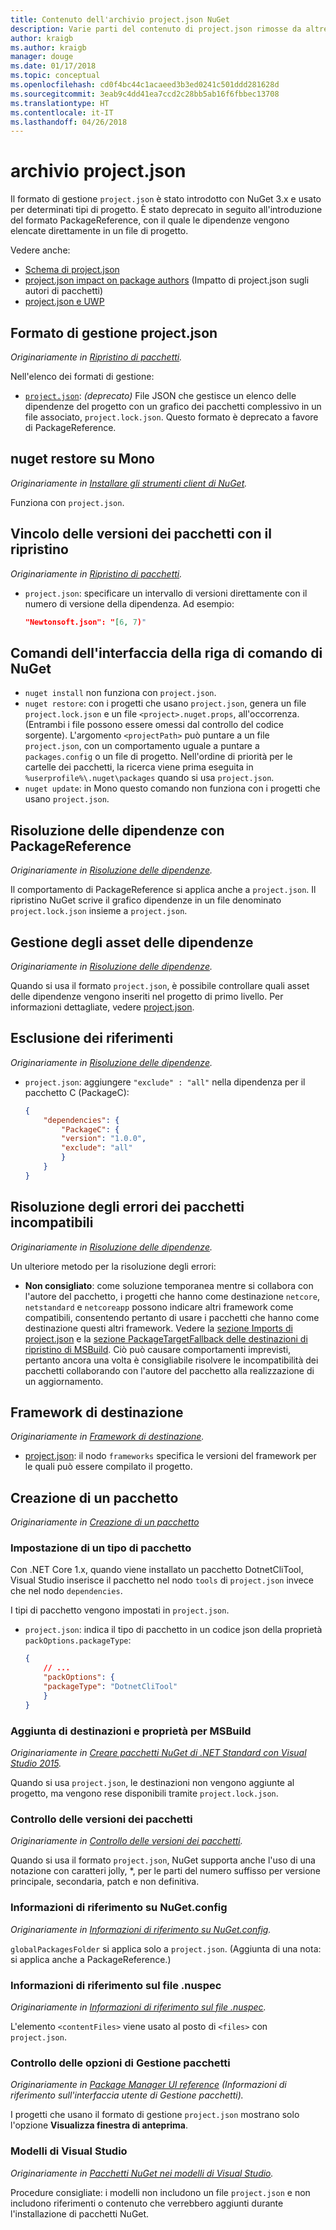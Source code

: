 ```yaml
---
title: Contenuto dell'archivio project.json NuGet
description: Varie parti del contenuto di project.json rimosse da altre aree della documentazione di NuGet.
author: kraigb
ms.author: kraigb
manager: douge
ms.date: 01/17/2018
ms.topic: conceptual
ms.openlocfilehash: cd0f4bc44c1acaeed3b3ed0241c501ddd281628d
ms.sourcegitcommit: 3eab9c4dd41ea7ccd2c28bb5ab16f6fbbec13708
ms.translationtype: HT
ms.contentlocale: it-IT
ms.lasthandoff: 04/26/2018
---
```

# <a name="projectjson-archive"></a>archivio project.json

Il formato di gestione `project.json` è stato introdotto con NuGet 3.x e usato per determinati tipi di progetto. È stato deprecato in seguito all'introduzione del formato PackageReference, con il quale le dipendenze vengono elencate direttamente in un file di progetto.

Vedere anche:

- [Schema di project.json](project-json.md)
- [project.json impact on package authors](project-json-impact.md) (Impatto di project.json sugli autori di pacchetti)
- [project.json e UWP](project-json-and-uwp.md)

## <a name="projectjson-management-format"></a>Formato di gestione project.json

*Originariamente in [Ripristino di pacchetti](../what-is-nuget.md).*

Nell'elenco dei formati di gestione:

- [`project.json`](project-json.md): *(deprecato)* File JSON che gestisce un elenco delle dipendenze del progetto con un grafico dei pacchetti complessivo in un file associato, `project.lock.json`. Questo formato è deprecato a favore di PackageReference.

## <a name="nuget-restore-on-mono"></a>nuget restore su Mono

*Originariamente in [Installare gli strumenti client di NuGet](../install-nuget-client-tools.md).*

Funziona con `project.json`.

## <a name="constraining-package-versions-with-restore"></a>Vincolo delle versioni dei pacchetti con il ripristino

*Originariamente in [Ripristino di pacchetti](../consume-packages/package-restore.md#constraining-package-versions-with-restore).*

- `project.json`: specificare un intervallo di versioni direttamente con il numero di versione della dipendenza. Ad esempio:

    ```json
    "Newtonsoft.json": "[6, 7)"
    ```

## <a name="nuget-cli-commands"></a>Comandi dell'interfaccia della riga di comando di NuGet

- `nuget install` non funziona con `project.json`.
- `nuget restore`: con i progetti che usano `project.json`, genera un file `project.lock.json` e un file `<project>.nuget.props`, all'occorrenza. (Entrambi i file possono essere omessi dal controllo del codice sorgente). L'argomento `<projectPath>` può puntare a un file `project.json`, con un comportamento uguale a puntare a `packages.config` o un file di progetto. Nell'ordine di priorità per le cartelle dei pacchetti, la ricerca viene prima eseguita in `%userprofile%\.nuget\packages` quando si usa `project.json`.
- `nuget update`: in Mono questo comando non funziona con i progetti che usano `project.json`.

## <a name="dependency-resolution-with-packagereference"></a>Risoluzione delle dipendenze con PackageReference

*Originariamente in [Risoluzione delle dipendenze](../consume-packages/dependency-resolution.md#dependency-resolution-with-packagereference).*

Il comportamento di PackageReference si applica anche a `project.json`. Il ripristino NuGet scrive il grafico dipendenze in un file denominato `project.lock.json` insieme a `project.json`.

## <a name="managing-dependency-assets"></a>Gestione degli asset delle dipendenze

*Originariamente in [Risoluzione delle dipendenze](../consume-packages/dependency-resolution.md#managing-dependency-assets).*

Quando si usa il formato `project.json`, è possibile controllare quali asset delle dipendenze vengono inseriti nel progetto di primo livello. Per informazioni dettagliate, vedere [project.json](project-json.md).

## <a name="excluding-references"></a>Esclusione dei riferimenti

*Originariamente in [Risoluzione delle dipendenze](../consume-packages/dependency-resolution.md#excluding-references).*

- `project.json`: aggiungere `"exclude" : "all"` nella dipendenza per il pacchetto C (PackageC):

    ```json
    {
        "dependencies": {
            "PackageC": {
            "version": "1.0.0",
            "exclude": "all"
            }
        }
    }
    ```

## <a name="resolving-incompatible-package-errors"></a>Risoluzione degli errori dei pacchetti incompatibili

*Originariamente in [Risoluzione delle dipendenze](../consume-packages/dependency-resolution.md#resolving-incompatible-package-errors).*

Un ulteriore metodo per la risoluzione degli errori:

- **Non consigliato**: come soluzione temporanea mentre si collabora con l'autore del pacchetto, i progetti che hanno come destinazione `netcore`, `netstandard` e `netcoreapp` possono indicare altri framework come compatibili, consentendo pertanto di usare i pacchetti che hanno come destinazione questi altri framework. Vedere la [sezione Imports di project.json](project-json.md#imports) e la [sezione PackageTargetFallback delle destinazioni di ripristino di MSBuild](../reference/msbuild-targets.md#packagetargetfallback). Ciò può causare comportamenti imprevisti, pertanto ancora una volta è consigliabile risolvere le incompatibilità dei pacchetti collaborando con l'autore del pacchetto alla realizzazione di un aggiornamento.

## <a name="target-frameworks"></a>Framework di destinazione

*Originariamente in [Framework di destinazione](../reference/target-frameworks.md).*

- [project.json](project-json.md): il nodo `frameworks` specifica le versioni del framework per le quali può essere compilato il progetto.

## <a name="creating-a-package"></a>Creazione di un pacchetto

*Originariamente in [Creazione di un pacchetto](../create-packages/creating-a-package.md)*

### <a name="setting-a-package-type"></a>Impostazione di un tipo di pacchetto

Con .NET Core 1.x, quando viene installato un pacchetto DotnetCliTool, Visual Studio inserisce il pacchetto nel nodo `tools` di `project.json` invece che nel nodo `dependencies`.

I tipi di pacchetto vengono impostati in `project.json`.

- `project.json`: indica il tipo di pacchetto in un codice json della proprietà `packOptions.packageType`:

    ```json
    {
        // ...
        "packOptions": {
        "packageType": "DotnetCliTool"
        }
    }
    ```

### <a name="adding-targets-and-props-for-msbuild"></a>Aggiunta di destinazioni e proprietà per MSBuild

*Originariamente in [Creare pacchetti NuGet di .NET Standard con Visual Studio 2015](../guides/create-net-standard-packages-vs2015.md).*

Quando si usa `project.json`, le destinazioni non vengono aggiunte al progetto, ma vengono rese disponibili tramite `project.lock.json`.

### <a name="package-versioning"></a>Controllo delle versioni dei pacchetti

*Originariamente in [Controllo delle versioni dei pacchetti](../reference/package-versioning.md).*

Quando si usa il formato `project.json`, NuGet supporta anche l'uso di una notazione con caratteri jolly, \*, per le parti del numero suffisso per versione principale, secondaria, patch e non definitiva.

### <a name="nugetconfig-reference"></a>Informazioni di riferimento su NuGet.config

*Originariamente in [Informazioni di riferimento su NuGet.config](../reference/nuget-config-file.md).*

`globalPackagesFolder` si applica solo a `project.json`. (Aggiunta di una nota: si applica anche a PackageReference.)

### <a name="nuspec-file-reference"></a>Informazioni di riferimento sul file .nuspec

*Originariamente in [Informazioni di riferimento sul file .nuspec](../reference/nuspec.md).*

L'elemento `<contentFiles>` viene usato al posto di `<files>` con `project.json`.

### <a name="package-manager-options-control"></a>Controllo delle opzioni di Gestione pacchetti

*Originariamente in [Package Manager UI reference](../tools/package-manager-ui.md) (Informazioni di riferimento sull'interfaccia utente di Gestione pacchetti).*

I progetti che usano il formato di gestione `project.json` mostrano solo l'opzione **Visualizza finestra di anteprima**.

### <a name="visual-studio-templates"></a>Modelli di Visual Studio

*Originariamente in [Pacchetti NuGet nei modelli di Visual Studio](../visual-studio-extensibility/visual-studio-templates.md).*

Procedure consigliate: i modelli non includono un file `project.json` e non includono riferimenti o contenuto che verrebbero aggiunti durante l'installazione di pacchetti NuGet.